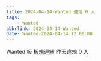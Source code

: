 ```yaml
---
title: 2024-04-14-Wanted 違規 0 人
tags:
    - Wanted
abbrlink: 2024-04-14-Wanted
date: Wanted-2024-04-14 12:00:00
---
```

Wanted 板 [板規連結](https://www.ptt.cc/bbs/Wanted/M.1608829773.A.D3B.html)
昨天違規 0 人
